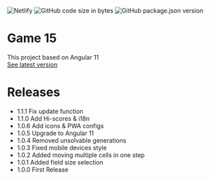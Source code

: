 ![Netlify](https://img.shields.io/netlify/9bdb8e64-3be8-435c-9f73-383788256fa2)
![GitHub code size in bytes](https://img.shields.io/github/languages/code-size/tapahbl4/game15)
![GitHub package.json version](https://img.shields.io/github/package-json/v/tapahbl4/game15)

# Game 15

This project based on Angular 11  
[See latest version](https://fifteen-game.netlify.app)

# Releases

* 1.1.1 Fix update function
* 1.1.0 Add Hi-scores & i18n
* 1.0.6 Add icons & PWA configs
* 1.0.5 Upgrade to Angular 11
* 1.0.4 Removed unsolvable generations
* 1.0.3 Fixed mobile devices style
* 1.0.2 Added moving multiple cells in one step
* 1.0.1 Added field size selection
* 1.0.0 First Release

